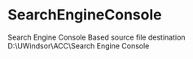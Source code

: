 # SearchEngineConsole
Search Engine Console Based
source file destination D:\UWindsor\ACC\Search Engine Console
